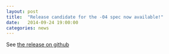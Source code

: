 ```yaml
---
layout: post
title:  "Release candidate for the -04 spec now available!"
date:   2014-09-24 19:00:00
categories: news
---
```


See [the release on github](https://github.com/remotestorage/spec/releases/tag/04-rc4)

